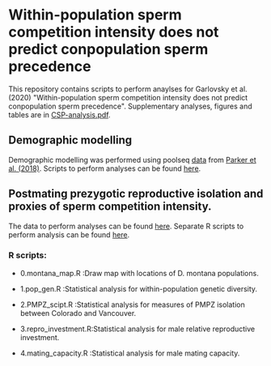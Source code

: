 # Within-population sperm competition intensity does not predict conpopulation sperm precedence

This repository contains scripts to perform anaylses for Garlovsky et al. (2020) "Within-population sperm competition intensity does not predict conpopulation sperm precedence". Supplementary analyses, figures and tables are in [CSP-analysis.pdf](https://github.com/MartinGarlovsky/montana_CpSP/blob/master/CSP-analysis.pdf).

## Demographic modelling
Demographic modelling was performed using poolseq [data](https://www.ncbi.nlm.nih.gov/bioproject/PRJNA312336) from [Parker et al. (2018)](https://doi.org/10.1093/gbe/evy147). Scripts to perform analyses can be found [here](https://github.com/LeebanY/D.montana_PoolSeq_DemoHistory).

## Postmating prezygotic reproductive isolation and proxies of sperm competition intensity.
The data to perform analyses can be found [here](). Separate R scripts to perform analysis can be found [here]().

### R scripts:
* 0.montana_map.R     :Draw map with locations of D. montana populations. 

* 1.pop_gen.R         :Statistical analysis for within-population genetic diversity. 

* 2.PMPZ_scipt.R      :Statistical analysis for measures of PMPZ isolation between Colorado and Vancouver. 

* 3.repro_investment.R:Statistical analysis for male relative reproductive investment. 

* 4.mating_capacity.R :Statistical analysis for male mating capacity. 

